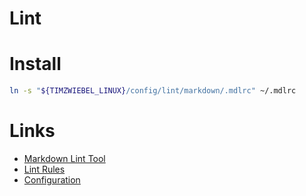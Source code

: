 # Lint

# Install
```sh
ln -s "${TIMZWIEBEL_LINUX}/config/lint/markdown/.mdlrc" ~/.mdlrc
```

# Links
- [Markdown Lint Tool](https://github.com/markdownlint/markdownlint)
- [Lint Rules](https://github.com/markdownlint/markdownlint/blob/main/docs/RULES.md)
- [Configuration](https://github.com/markdownlint/markdownlint/blob/main/docs/configuration.md)
